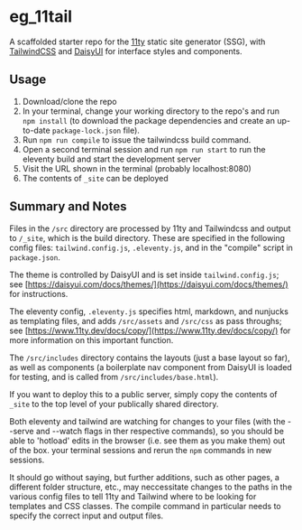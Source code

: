 # eg_11tail
A scaffolded starter repo for the [11ty](https://www.11ty.dev/) static site generator (SSG), with [TailwindCSS](https://tailwindcss.com/installation) and [DaisyUI](https://daisyui.com/) for interface styles and components. 

## Usage
  1. Download/clone the repo
  2. In your terminal, change your working directory to the repo's and run ```npm install``` (to download the package dependencies and create an up-to-date ```package-lock.json``` file).
  3. Run ```npm run compile``` to issue the tailwindcss build command. 
  4. Open a second terminal session and run ```npm run start``` to run the eleventy build and start the development server
  5. Visit the URL shown in the terminal (probably localhost:8080)
  6. The contents of ```_site``` can be deployed

## Summary and Notes
Files in the ```/src``` directory are processed by 11ty and Tailwindcss and output to ```/_site```, which is the build directory. These are specified in the following config files: ```tailwind.config.js```, ```.eleventy.js```, and in the "compile" script in ```package.json```.

The theme is controlled by DaisyUI and is set inside ```tailwind.config.js```; see [https://daisyui.com/docs/themes/](https://daisyui.com/docs/themes/) for instructions. 

The eleventy config, ```.eleventy.js``` specifies html, markdown, and nunjucks as templating files, and adds ```/src/assets``` and ```/src/css``` as pass throughs; see [https://www.11ty.dev/docs/copy/](https://www.11ty.dev/docs/copy/) for more information on this important function.

The ```/src/includes``` directory contains the layouts (just a base layout so far), as well as components (a boilerplate nav component from DaisyUI is loaded for testing, and is called from ```/src/includes/base.html```).

If you want to deploy this to a public server, simply copy the contents of ```_site``` to the top level of your publically shared directory. 

Both eleventy and tailwind are watching for changes to your files (with the --serve and --watch flags in ther respective commands), so you should be able to 'hotload' edits in the browser (i.e. see them as you make them) out of the box. your terminal sessions and rerun the ```npm``` commands in new sessions.

It should go without saying, but further additions, such as other pages, a different folder structure, etc., may neccessitate changes to the paths in the various config files to tell 11ty and Tailwind where to be looking for templates and CSS classes. The compile command in particular needs to specify the correct input and output files.